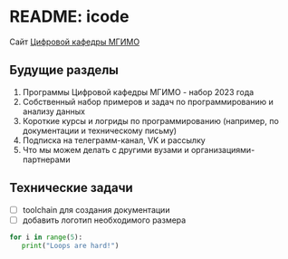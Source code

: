 # README: icode

Сайт [Цифровой кафедры МГИМО][dd]

[dd]: https://dd.mgimo.ru/

## Будущие разделы

1. Программы Цифровой кафедры МГИМО - набор 2023 года
1. Собственный набор примеров и задач по программированию и анализу данных
1. Короткие курсы и логриды по программированию
   (например, по документации и техническому письму)
1. Подписка на телеграмм-канал, VK и рассылку
1. Что мы можем делать с другими вузами и организациями-партнерами

## Технические задачи

- [ ] toolchain для создания документации
- [ ] добавить логотип необходимого размера

```python
for i in range(5):
   print("Loops are hard!")
```
